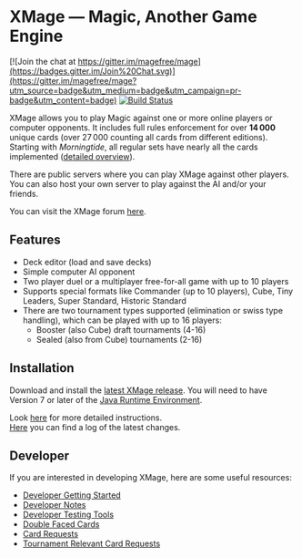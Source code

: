 # XMage — Magic, Another Game Engine

[![Join the chat at https://gitter.im/magefree/mage](https://badges.gitter.im/Join%20Chat.svg)](https://gitter.im/magefree/mage?utm_source=badge&utm_medium=badge&utm_campaign=pr-badge&utm_content=badge) [![Build Status](https://travis-ci.org/magefree/mage.svg?branch=master)](https://travis-ci.org/magefree/mage)

XMage allows you to play Magic against one or more online players or computer opponents. It includes full rules enforcement for over **14 000** unique cards (over 27 000 counting all cards from different editions). Starting with *Morningtide*, all regular sets have nearly all the cards implemented ([detailed overview](http://ct-magefree.rhcloud.com/stats)).

There are public servers where you can play XMage against other players. You can also host your own server to play against the AI and/or your friends.

You can visit the XMage forum [here](http://www.slightlymagic.net/forum/viewforum.php?f=70).

## Features

* Deck editor (load and save decks)
* Simple computer AI opponent
* Two player duel or a multiplayer free-for-all game with up to 10 players
* Supports special formats like Commander (up to 10 players), Cube, Tiny Leaders, Super Standard, Historic Standard
* There are two tournament types supported (elimination or swiss type handling), which can be played with up to 16 players:
    * Booster (also Cube) draft tournaments (4-16)
    * Sealed (also from Cube) tournaments (2-16)


## Installation

Download and install the [latest XMage release](http://XMage.de).
You will need to have Version 7 or later of the [Java Runtime Environment](http://java.com/en/).

Look [here](http://www.slightlymagic.net/forum/viewtopic.php?f=70&t=13632) for more detailed instructions.  
[Here](http://github.com/magefree/mage/wiki/Release-changes) you can find a log of the latest changes.

## Developer

If you are interested in developing XMage, here are some useful resources:

* [Developer Getting Started](http://github.com/magefree/mage/wiki/Developer-Getting-Started)
* [Developer Notes](http://github.com/magefree/mage/wiki/Developer-Notes)
* [Developer Testing Tools](http://github.com/magefree/mage/wiki/Developer-Testing-Tools)
* [Double Faced Cards](http://github.com/magefree/mage/wiki/Double-Faced-Cards)
* [Card Requests](http://www.slightlymagic.net/forum/viewtopic.php?f=70&t=4554)
* [Tournament Relevant Card Requests](http://www.slightlymagic.net/forum/viewtopic.php?f=70&t=14062)
